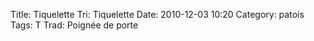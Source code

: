 Title: Tiquelette
Tri: Tiquelette
Date: 2010-12-03 10:20
Category: patois
Tags: T
Trad: Poignée de porte
